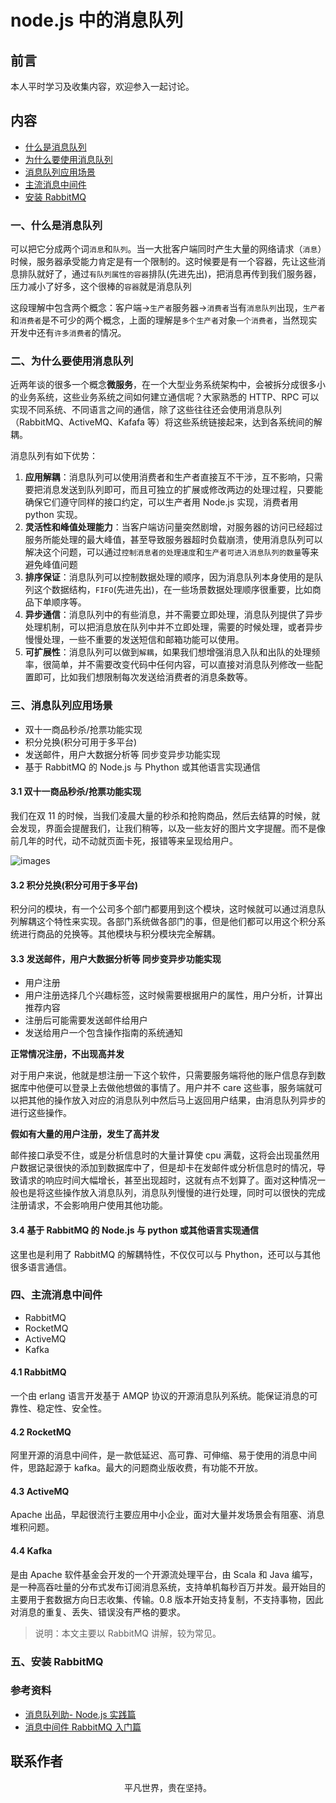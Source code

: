 # node.js 中的消息队列

## 前言

本人平时学习及收集内容，欢迎参入一起讨论。

## 内容

- [什么是消息队列](#一、什么是消息队列)
- [为什么要使用消息队列](#二、为什么要使用消息队列)
- [消息队列应用场景](#三、消息队列应用场景)
- [主流消息中间件](#四、主流消息中间件)
- [安装 RabbitMQ](#五、安装-rabbitmq)

### 一、什么是消息队列

可以把它分成两个词`消息`和`队列`。当一大批客户端同时产生大量的网络请求（`消息`）时候，服务器承受能力肯定是有一个限制的。这时候要是有一个容器，先让这些消息排队就好了，通过`有队列属性的容器`排队(先进先出)，把消息再传到我们服务器，压力减小了好多，这个很棒的`容器`就是消息队列

这段理解中包含两个概念：客户端->`生产者`服务器->`消费者`当有`消息队列`出现，`生产者`和`消费者`是不可少的两个概念，上面的理解是`多个生产者`对象`一个消费者`，当然现实开发中还有`许多消费者`的情况。

### 二、为什么要使用消息队列

近两年谈的很多一个概念**微服务**，在一个大型业务系统架构中，会被拆分成很多小的业务系统，这些业务系统之间如何建立通信呢？大家熟悉的 HTTP、RPC 可以实现不同系统、不同语言之间的通信，除了这些往往还会使用消息队列（RabbitMQ、ActiveMQ、Kafafa 等）将这些系统链接起来，达到各系统间的解耦。

消息队列有如下优势：

1. **应用解耦**：消息队列可以使用消费者和生产者直接互不干涉，互不影响，只需要把消息发送到队列即可，而且可独立的扩展或修改两边的处理过程，只要能确保它们遵守同样的接口约定，可以生产者用 Node.js 实现，消费者用 python 实现。
2. **灵活性和峰值处理能力**：当客户端访问量突然剧增，对服务器的访问已经超过服务所能处理的最大峰值，甚至导致服务器超时负载崩溃，使用消息队列可以解决这个问题，可以通过`控制消息者的处理速度`和`生产者可进入消息队列的数量`等来避免峰值问题
3. **排序保证**：消息队列可以控制数据处理的顺序，因为消息队列本身使用的是队列这个数据结构，`FIFO`(先进先出)，在一些场景数据处理顺序很重要，比如商品下单顺序等。
4. **异步通信**：消息队列中的有些消息，并不需要立即处理，消息队列提供了异步处理机制，可以把消息放在队列中并不立即处理，需要的时候处理，或者异步慢慢处理，一些不重要的发送短信和邮箱功能可以使用。
5. **可扩展性**：消息队列可以做到`解耦`，如果我们想增强消息入队和出队的处理频率，很简单，并不需要改变代码中任何内容，可以直接对消息队列修改一些配置即可，比如我们想限制每次发送给消费者的消息条数等。

### 三、消息队列应用场景

- 双十一商品秒杀/抢票功能实现
- 积分兑换(积分可用于多平台)
- 发送邮件，用户大数据分析等 同步变异步功能实现
- 基于 RabbitMQ 的 Node.js 与 Phython 或其他语言实现通信

#### 3.1 双十一商品秒杀/抢票功能实现

我们在双 11 的时候，当我们凌晨大量的秒杀和抢购商品，然后去结算的时候，就会发现，界面会提醒我们，让我们稍等，以及一些友好的图片文字提醒。而不是像前几年的时代，动不动就页面卡死，报错等来呈现给用户。

![images](rabbitmq01.jpg)

#### 3.2 积分兑换(积分可用于多平台)

积分问的模块，有一个公司多个部门都要用到这个模块，这时候就可以通过消息队列解耦这个特性来实现。各部门系统做各部门的事，但是他们都可以用这个积分系统进行商品的兑换等。其他模块与积分模块完全解耦。

#### 3.3 发送邮件，用户大数据分析等 同步变异步功能实现

- 用户注册
- 用户注册选择几个兴趣标签，这时候需要根据用户的属性，用户分析，计算出推荐内容
- 注册后可能需要发送邮件给用户
- 发送给用户一个包含操作指南的系统通知

**正常情况注册，不出现高并发**

对于用户来说，他就是想注册一下这个软件，只需要服务端将他的账户信息存到数据库中他便可以登录上去做他想做的事情了。用户并不 care 这些事，服务端就可以把其他的操作放入对应的消息队列中然后马上返回用户结果，由消息队列异步的进行这些操作。

**假如有大量的用户注册，发生了高并发**

邮件接口承受不住，或是分析信息时的大量计算使 cpu 满载，这将会出现虽然用户数据记录很快的添加到数据库中了，但是却卡在发邮件或分析信息时的情况，导致请求的响应时间大幅增长，甚至出现超时，这就有点不划算了。面对这种情况一般也是将这些操作放入消息队列，消息队列慢慢的进行处理，同时可以很快的完成注册请求，不会影响用户使用其他功能。

#### 3.4 基于 RabbitMQ 的 Node.js 与 python 或其他语言实现通信

这里也是利用了 RabbitMQ 的解耦特性，不仅仅可以与 Phython，还可以与其他很多语言通信。

### 四、主流消息中间件

- RabbitMQ
- RocketMQ
- ActiveMQ
- Kafka

#### 4.1 RabbitMQ

一个由 erlang 语言开发基于 AMQP 协议的开源消息队列系统。能保证消息的可靠性、稳定性、安全性。

#### 4.2 RocketMQ

阿里开源的消息中间件，是一款低延迟、高可靠、可伸缩、易于使用的消息中间件，思路起源于 kafka。最大的问题商业版收费，有功能不开放。

#### 4.3 ActiveMQ

Apache 出品，早起很流行主要应用中小企业，面对大量并发场景会有阻塞、消息堆积问题。

#### 4.4 Kafka

是由 Apache 软件基金会开发的一个开源流处理平台，由 Scala 和 Java 编写，是一种高吞吐量的分布式发布订阅消息系统，支持单机每秒百万并发。最开始目的主要用于套数据方向日志收集、传输。0.8 版本开始支持复制，不支持事物，因此对消息的重复、丢失、错误没有严格的要求。

> 说明：本文主要以 RabbitMQ 讲解，较为常见。

### 五、安装 RabbitMQ

### 参考资料

- [消息队列助- Node.js 实践篇](http://www.inode.club/node/queue.html)
- [消息中间件 RabbitMQ 入门篇](https://www.nodejs.red/#/microservice/rabbitmq-base)

## 联系作者

<div align="center">
    <p>
        平凡世界，贵在坚持。
    </p>
    <img :src="$withBase('/about/contact.png')" />
</div>
